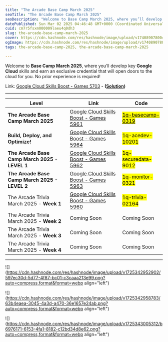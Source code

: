 ```yaml
---
title: "The Arcade Base Camp March 2025"
seoTitle: "The Arcade Base Camp March 2025"
seoDescription: "Welcome to Base Camp March 2025, where you’ll develop key Google Cloud skills and earn an exclusive credential that will open doors to the cloud for you. No"
datePublished: Sun Mar 02 2025 04:46:48 GMT+0000 (Coordinated Universal Time)
cuid: cm7r5fsxm000009laeu4q0dh3
slug: the-arcade-base-camp-march-2025
cover: https://cdn.hashnode.com/res/hashnode/image/upload/v1740890780049/5c3f214d-6de3-498e-b4e1-40148e71cfc0.png
ogImage: https://cdn.hashnode.com/res/hashnode/image/upload/v1740890788886/f8a2747c-0947-40da-a0e8-3c879f038e43.png
tags: the-arcade-base-camp-2025, the-arcade-base-camp-march-2025

---
```


Welcome to **Base Camp March 2025**, where you’ll develop key **Google Cloud** skills and earn an exclusive credential that will open doors to the cloud for you. No prior experience is required!

Link: [Google Cloud Skills Boost - Games 5703](https://www.cloudskillsboost.google/games/5703/labs/36448) - **(**[**Solution**](https://eplus.dev/start-here-dont-skip-this-arcade-lab)**)**

---

| **Level** | **Link** | **Code** |
| --- | --- | --- |
| **The Arcade Base Camp March 2025** | [Google Cloud Skills Boost - Games 5961](https://www.cloudskillsboost.google/games/5961) | [<mark>1q-basecamp-0319</mark>](https://www.cloudskillsboost.google/games/5426?utm_source=qwiklabs&utm_medium=lp&utm_campaign=level1-september-arcade24) |
| **Build, Deploy, and Optimize!** | [Google Cloud Skills Boost - Games 5964](https://www.cloudskillsboost.google/games/5964) | <mark>1q-acedev-10201</mark> |
| **The Arcade Base Camp March 2025 - LEVEL 1** | [Google Cloud Skills Boost - Games 5962](https://www.cloudskillsboost.google/games/5962) | <mark>1q-securedata-9012</mark> |
| **The Arcade Base Camp March 2025 - LEVEL 2** | [Google Cloud Skills Boost - Games 5963](https://www.cloudskillsboost.google/games/5963) | <mark>1q-monitor-0321</mark> |
| The Arcade Trivia March 2025 - **Week 1** | [Google Cloud Skills Boost - Games 5960](https://www.cloudskillsboost.google/games/5960) | <mark>1q-trivia-02164</mark> |
| The Arcade Trivia March 2025 - **Week 2** | Coming Soon | Coming Soon |
| The Arcade Trivia March 2025 - **Week 3** | Coming Soon | Coming Soon |
| The Arcade Trivia March 2025 - **Week 4** | Coming Soon | Coming Soon |

---

![](https://cdn.hashnode.com/res/hashnode/image/upload/v1725342952902/597ec30d-5d77-4f87-bc01-c3caaa213e99.png?auto=compress,format&format=webp align="left")

![](https://cdn.hashnode.com/res/hashnode/image/upload/v1725342958783/63b4eaea-3045-4a3d-a470-36e1657e24ab.png?auto=compress,format&format=webp align="left")

![](https://cdn.hashnode.com/res/hashnode/image/upload/v1725343005312/b6976171-6153-4fa1-8182-c12bd34d8e62.png?auto=compress,format&format=webp align="left")